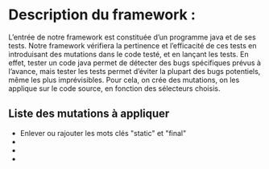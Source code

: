 <h1>Description du framework :</h1>

L’entrée de notre framework est constituée d’un programme java et de ses tests. Notre framework vérifiera la pertinence et l’efficacité de ces tests en introduisant des mutations dans le code testé, et en lançant les tests. En effet, tester un code java permet de détecter des bugs spécifiques prévus à l’avance, mais tester les tests permet d’éviter la plupart des bugs potentiels, même les plus imprévisibles. Pour cela, on crée des mutations, on les applique sur le code source, en fonction des sélecteurs choisis.

<h2>Liste des mutations à appliquer</h2>
<ul>
<li>
Enlever ou rajouter les mots clés "static" et "final"
</li>
<li>
</li>
<li>
</li>
<li>
</li>
</ul>
